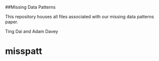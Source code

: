 ##Missing Data Patterns

This repository houses all files associated with our missing data patterns paper.

Ting Dai and Adam Davey
# misspatt
